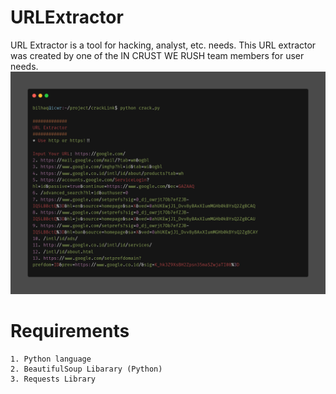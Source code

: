 # URLExtractor
URL Extractor is a tool for hacking, analyst, etc. needs. This URL extractor was created by one of the IN CRUST WE RUSH team members for user needs.
<img src="carbon (1).png" alt="">

# Requirements
```
1. Python language
2. BeautifulSoup Libarary (Python)
3. Requests Library
```
